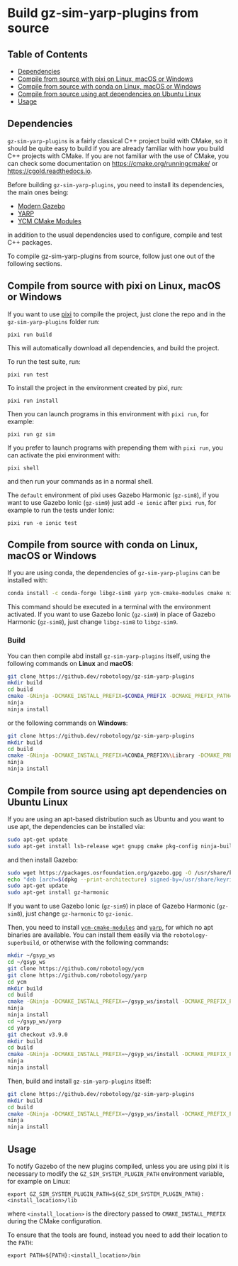 # Build gz-sim-yarp-plugins from source

## Table of Contents

- [Dependencies](#dependencies)
- [Compile from source with pixi on Linux, macOS or Windows](#compile-from-source-with-pixi-on-linux-macos-or-windows)
- [Compile from source with conda on Linux, macOS or Windows](#compile-from-source-with-conda-on-linux-macos-or-windows)
- [Compile from source using apt dependencies on Ubuntu Linux](#compile-from-source-using-apt-dependencies-on-ubuntu-linux)
- [Usage](#usage)

## Dependencies

`gz-sim-yarp-plugins` is a fairly classical C++ project build with CMake, so it should be quite easy to build if you are already familiar with how you build C++ projects with CMake.
If you are not familiar with the use of CMake, you can check some documentation on <https://cmake.org/runningcmake/> or <https://cgold.readthedocs.io>.

Before building `gz-sim-yarp-plugins`, you need to install its dependencies, the main ones being:

- [Modern Gazebo](https://gazebosim.org/home)
- [YARP](https://yarp.it/latest//)
- [YCM CMake Modules](https://robotology.github.io/ycm/gh-pages/latest/index.html#)

in addition to the usual dependencies used to configure, compile and test C++ packages.

To compile gz-sim-yarp-plugins from source, follow just one out of the following sections.

## Compile from source with pixi on Linux, macOS or Windows

If you want to use [pixi](https://pixi.sh) to compile the project, just clone the repo and in the `gz-sim-yarp-plugins` folder run:

~~~
pixi run build
~~~

This will automatically download all dependencies, and build the project.

To run the test suite, run:

~~~
pixi run test
~~~

To install the project in the environment created by pixi, run:
~~~
pixi run install
~~~

Then you can launch programs in this environment with `pixi run`, for example:

~~~
pixi run gz sim
~~~

If you prefer to launch programs with prepending them with `pixi run`, you can activate the pixi environment with:

~~~
pixi shell
~~~

and then run your commands as in a normal shell.

The `default` environment of pixi uses Gazebo Harmonic (`gz-sim8`), if you want to use Gazebo Ionic (`gz-sim9`) just add `-e ionic` after `pixi run`, for example to run the tests under Ionic:

~~~
pixi run -e ionic test
~~~

## Compile from source with conda on Linux, macOS or Windows

If you are using conda, the dependencies of `gz-sim-yarp-plugins` can be installed with:

```bash
conda install -c conda-forge libgz-sim8 yarp ycm-cmake-modules cmake ninja pkg-config cmake compilers gtest cli11
```

This command should be executed in a terminal with the environment activated. If you want to use Gazebo Ionic (`gz-sim9`) in place of Gazebo Harmonic (`gz-sim8`), just change `libgz-sim8` to `libgz-sim9`.

### Build

You can then compile abd install `gz-sim-yarp-plugins` itself, using the following commands on **Linux** and **macOS**:

```bash
git clone https://github.dev/robotology/gz-sim-yarp-plugins
mkdir build
cd build
cmake -GNinja -DCMAKE_INSTALL_PREFIX=$CONDA_PREFIX -DCMAKE_PREFIX_PATH=$CONDA_PREFIX ..
ninja
ninja install
```

or the following commands on **Windows**:

```bash
git clone https://github.dev/robotology/gz-sim-yarp-plugins
mkdir build
cd build
cmake -GNinja -DCMAKE_INSTALL_PREFIX=%CONDA_PREFIX%\Library -DCMAKE_PREFIX_PATH=%CONDA_PREFIX%\Library ..
ninja
ninja install
```

## Compile from source using apt dependencies on Ubuntu Linux

If you are using an apt-based distribution such as Ubuntu and you want to use apt, the dependencies can be installed via:

```bash
sudo apt-get update
sudo apt-get install lsb-release wget gnupg cmake pkg-config ninja-build build-essential libcli11-dev libgtest-dev
```

and then install Gazebo:

```bash
sudo wget https://packages.osrfoundation.org/gazebo.gpg -O /usr/share/keyrings/pkgs-osrf-archive-keyring.gpg
echo "deb [arch=$(dpkg --print-architecture) signed-by=/usr/share/keyrings/pkgs-osrf-archive-keyring.gpg] http://packages.osrfoundation.org/gazebo/ubuntu-stable $(lsb_release -cs) main" | sudo tee /etc/apt/sources.list.d/gazebo-stable.list > /dev/null
sudo apt-get update
sudo apt-get install gz-harmonic
```

If you want to use Gazebo Ionic (`gz-sim9`) in place of Gazebo Harmonic (`gz-sim8`), just change `gz-harmonic` to `gz-ionic`.

Then, you need to install [`ycm-cmake-modules`](https://github.com/robotology/ycm) and [`yarp`](https://github.com/robotology/yarp), for which no apt binaries are available. You can install them easily via the `robotology-superbuild`, or otherwise with the following commands:

```bash
mkdir ~/gsyp_ws
cd ~/gsyp_ws
git clone https://github.com/robotology/ycm
git clone https://github.com/robotology/yarp
cd ycm
mkdir build
cd build
cmake -GNinja -DCMAKE_INSTALL_PREFIX=~/gsyp_ws/install -DCMAKE_PREFIX_PATH=~/gsyp_ws/install ..
ninja
ninja install
cd ~/gsyp_ws/yarp
cd yarp
git checkout v3.9.0
mkdir build
cd build
cmake -GNinja -DCMAKE_INSTALL_PREFIX=~/gsyp_ws/install -DCMAKE_PREFIX_PATH=~/gsyp_ws/install ..
ninja
ninja install
```

Then, build and install `gz-sim-yarp-plugins` itself:

```bash
git clone https://github.dev/robotology/gz-sim-yarp-plugins
mkdir build
cd build
cmake -GNinja -DCMAKE_INSTALL_PREFIX=~/gsyp_ws/install -DCMAKE_PREFIX_PATH=~/gsyp_ws/install ..
ninja
ninja install
```

## Usage

To notify Gazebo of the new plugins compiled, unless you are using pixi it is necessary to modify the `GZ_SIM_SYSTEM_PLUGIN_PATH` environment variable, for example on Linux:

~~~
export GZ_SIM_SYSTEM_PLUGIN_PATH=${GZ_SIM_SYSTEM_PLUGIN_PATH}:<install_location>/lib
~~~

where `<install_location>` is the directory passed to `CMAKE_INSTALL_PREFIX` during the CMake configuration.

To ensure that the tools are found, instead you need to add their location to the `PATH`:

~~~
export PATH=${PATH}:<install_location>/bin
~~~

